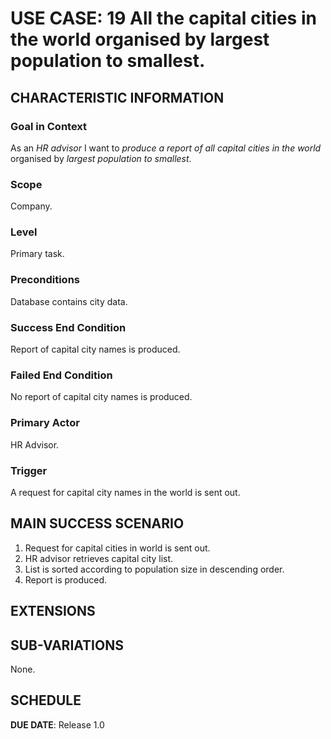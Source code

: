 # USE CASE: 19 All the capital cities in the world organised by largest population to smallest.
## CHARACTERISTIC INFORMATION

### Goal in Context

As an *HR advisor* I want to *produce a report of all capital cities in the world* organised by *largest population to smallest*.

### Scope

Company.

### Level

Primary task.

### Preconditions

Database contains city data.

### Success End Condition

Report of capital city names is produced.

### Failed End Condition

No report of capital city names is produced.

### Primary Actor

HR Advisor.

### Trigger

A request for capital city names in the world is sent out.

## MAIN SUCCESS SCENARIO

1. Request for capital cities in world is sent out.
2. HR advisor retrieves capital city list.
3. List is sorted according to population size in descending order.
4. Report is produced.

## EXTENSIONS

## SUB-VARIATIONS

None.

## SCHEDULE

**DUE DATE**: Release 1.0
